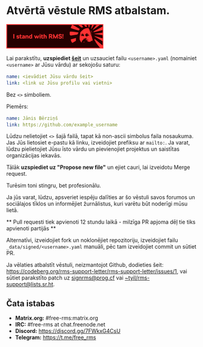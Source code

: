 # Atvērtā vēstule RMS atbalstam.
[![Add this badge to your repo!](assets/badge-64-w-border.png)](https://github.com/rms-support-letter/rms-support-letter.github.io/new/master/_data/signed)

Lai parakstītu, **uzspiediet [šeit](https://github.com/rms-support-letter/rms-support-letter.github.io/new/master/_data/signed)** un uzsauciet failu `<username>.yaml` (nomainiet `<username>` ar Jūsu vārdu) ar sekojošu saturu:

```yaml
name: <ievādiet Jūsu vārdu šeit>
link: <link uz Jūsu profilu vai vietni>
```

Bez `<>` simboliem.

Piemērs:
```yaml
name: Jānis Bērziņš
link: https://github.com/example_username
```

Lūdzu nelietojiet `<>` šajā failā, tapat kā non-ascii simbolus faila nosaukuma.
Jas Jūs lietosiet e-pastu kā linku, izveidojiet prefiksu ar `mailto:`.
Ja varat, lūdzu pielietojiet Jūsu īsto vārdu un pievienojiet projektus un saistītas organizācijas iekavās.

Tālāk **uzspiediet uz "Propose new file"** un ejiet cauri, lai izveidotu Merge request.

Turēsim toni stingru, bet profesionālu.

Ja jūs varat, lūdzu, apsveriet iespēju dalīties ar šo vēstuli savos forumos un sociālajos tīklos un informējiet žurnālistus, kuri varētu būt noderīgi mūsu lietā.

** Pull requesti tiek apvienoti 12 stundu laikā - milzīga PR apjoma dēļ tie tiks apvienoti partijās **

Alternatīvi, izveidojiet fork un noklonējiet repozitoriju, izveidojiet failu `_data/signed/<username>.yaml` manuāli, pēc tam izveidojiet commit un sūtiet PR.

Ja vēlaties atbalstīt vēstuli, neizmantojot Github, dodieties šeit: https://codeberg.org/rms-support-letter/rms-support-letter/issues/1, 
vai sūtiet parakstīto patch uz [signrms@prog.cf](mailto:signrms@prog.cf) vai [~tyil/rms-support@lists.sr.ht](mailto:~tyil/rms-support@lists.sr.ht).

## Čata istabas

- **Matrix.org:** #free-rms:matrix.org
- **IRC:** #free-rms at chat.freenode.net
- **Discord:** https://discord.gg/7FWkxG4CsU
- **Telegram:** https://t.me/free_rms
